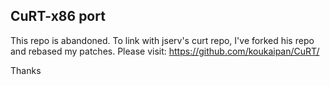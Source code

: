 CuRT-x86 port
-------------
This repo is abandoned. To link with jserv's curt repo,
I've forked his repo and rebased my patches.
Please visit: https://github.com/koukaipan/CuRT/

Thanks

